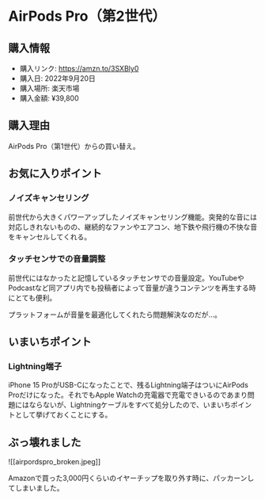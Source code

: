 # AirPods Pro（第2世代）
## 購入情報
- 購入リンク: <https://amzn.to/3SXBly0>
- 購入日: 2022年9月20日
- 購入場所: 楽天市場
- 購入金額: ¥39,800
## 購入理由
AirPods Pro（第1世代）からの買い替え。

## お気に入りポイント
### ノイズキャンセリング
前世代から大きくパワーアップしたノイズキャンセリング機能。突発的な音には対応しきれないものの、継続的なファンやエアコン、地下鉄や飛行機の不快な音をキャンセルしてくれる。
### タッチセンサでの音量調整
前世代にはなかったと記憶しているタッチセンサでの音量設定。YouTubeやPodcastなど同アプリ内でも投稿者によって音量が違うコンテンツを再生する時にとても便利。

プラットフォームが音量を最適化してくれたら問題解決なのだが…。
## いまいちポイント
### Lightning端子
iPhone 15 ProがUSB-Cになったことで、残るLightning端子はついにAirPods Proだけになった。それでもApple Watchの充電器で充電できいるのであまり問題にはならないが、Lightningケーブルをすべて処分したので、いまいちポイントとして挙げておくことにする。

## ぶっ壊れました
![[airpordspro_broken.jpeg]]

Amazonで買った3,000円くらいのイヤーチップを取り外す時に、パッカーンしてしまいました。